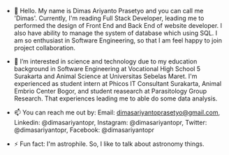 - 👋 Hello. My name is Dimas Ariyanto Prasetyo and you can call me 'Dimas'. Currently, I'm reading Full Stack Developer, leading me to performed the design of Front End and Back End of website developer. I also have ability to manage the system of database which using SQL. I am so enthusiast in Software Engineering, so that I am feel happy to join project collaboration.
  
- 👀 I’m interested in science and technology due to my education background in Software Engineering at Vocational High School 5 Surakarta and Animal Science at Universitas Sebelas Maret. I'm experienced as student intern at Phicos IT Consultant Surakarta, Animal Embrio Center Bogor, and student reasearch at Parasitology Group Research. That experiences leading me to able do some data analysis.

- 📫 You can reach me out by: Email: dimasariyantoprasetyo@gmail.com, Linkedin: @dimasariyantopr, Instagram: @dimasariyantopr, Twitter: @dimasariyantopr, Facebook: @dimasariyantopr

- ⚡ Fun fact: I'm astrophile. So, I like to talk about astronomy things.

<!---
dimasariyantopr/dimasariyantopr is a ✨ special ✨ repository because its `README.md` (this file) appears on your GitHub profile.
You can click the Preview link to take a look at your changes.
--->
